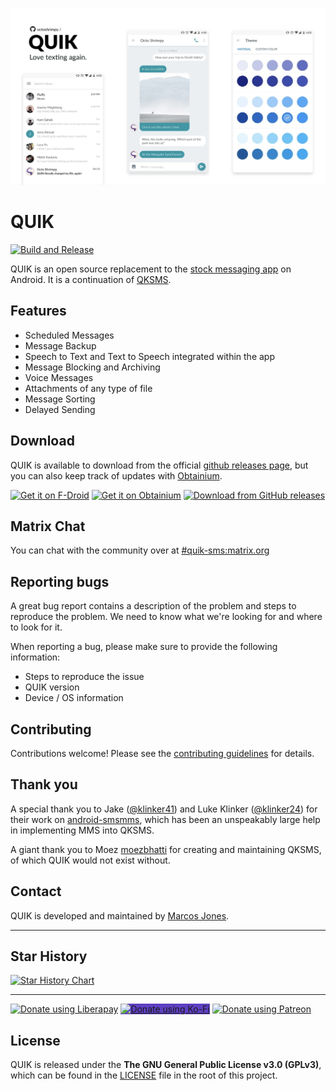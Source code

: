 ![octoshrimpy/QUIK](.github/octoshrimpy_quik.jpg)

# QUIK

[![Build and Release](https://github.com/octoshrimpy/quik/actions/workflows/build-and-release.yml/badge.svg)](https://github.com/octoshrimpy/quik/actions/workflows/build-and-release.yml)

QUIK is an open source replacement to the [stock messaging app](https://github.com/android/platform_packages_apps_mms) on Android. It is a continuation of [QKSMS](https://github.com/moezbhatti/qksms). 

## Features

- Scheduled Messages
- Message Backup
- Speech to Text and Text to Speech integrated within the app
- Message Blocking and Archiving
- Voice Messages
- Attachments of any type of file
- Message Sorting
- Delayed Sending

## Download

QUIK is available to download from the official [github releases page](https://github.com/octoshrimpy/quik/releases), but you can also keep track of updates with [Obtainium](https://github.com/ImranR98/Obtainium#-obtainium).


<a href="https://f-droid.org/repository/browse/?fdid=dev.octoshrimpy.quik"><img src="https://f-droid.org/badge/get-it-on.png" alt="Get it on F-Droid" height="100"></a>
<a href="https://apps.obtainium.imranr.dev/redirect?r=obtainium://app/{%22id%22:%22dev.octoshrimpy.quik%22,%22url%22:%22https://github.com/octoshrimpy/quik%22,%22author%22:%22octoshrimpy%22,%22name%22:%22QUIK%22,%22additionalSettings%22:%22{\%22apkFilterRegEx\%22:\%22release\%22,\%22invertAPKFilter\%22:false,\%22about\%22:\%22QUIK%20is%20an%20open%20source%20replacement%20for%20the%20stock%20messaging%20app%20on%20Android.%20It%20is%20a%20continuation%20of%20QKSMS.\%22}%22}"><img src="https://raw.githubusercontent.com/ImranR98/Obtainium/b1c8ac6f2ab08497189721a788a5763e28ff64cd/assets/graphics/badge_obtainium.png" alt="Get it on Obtainium" height="100"></a>
<a href="https://github.com/octoshrimpy/quik/releases">
<img src="https://user-images.githubusercontent.com/69304392/148696068-0cfea65d-b18f-4685-82b5-329a330b1c0d.png"
alt="Download from GitHub releases" height="100" /></a>
<!--
</a><a href="https://play.google.com/store/apps/details?id=dev.octoshrimpy.quik"><img src="https://play.google.com/intl/en_us/badges/images/generic/en_badge_web_generic.png" alt="Download on Google Play" height="100">
-->

## Matrix Chat
You can chat with the community over at [#quik-sms:matrix.org](https://matrix.to/#/#quik-sms:matrix.org)

## Reporting bugs

A great bug report contains a description of the problem and steps to reproduce the problem. We need to know what we're looking for and where to look for it.

When reporting a bug, please make sure to provide the following information:
- Steps to reproduce the issue
- QUIK version
- Device / OS information

## Contributing
Contributions welcome! Please see the [contributing guidelines](/CONTRIBUTING.md) for details.

## Thank you

A special thank you to Jake ([@klinker41](https://github.com/klinker41)) and Luke Klinker ([@klinker24](https://github.com/klinker24)) for their work on [android-smsmms](https://github.com/klinker41/android-smsmms), which has been an unspeakably large help in implementing MMS into QKSMS.

A giant thank you to Moez [moezbhatti](https://github.com/moezbhatti) for creating and maintaining QKSMS, of which QUIK would not exist without.

## Contact

QUIK is developed and maintained by [Marcos Jones](https://github.com/octoshrimpy).

---

## Star History

<a href="https://star-history.com/#octoshrimpy/quik&Date">
  <picture>
    <source media="(prefers-color-scheme: dark)" srcset="https://api.star-history.com/svg?repos=octoshrimpy/quik&type=Date&theme=dark" />
    <source media="(prefers-color-scheme: light)" srcset="https://api.star-history.com/svg?repos=octoshrimpy/quik&type=Date" />
    <img alt="Star History Chart" src="https://api.star-history.com/svg?repos=octoshrimpy/quik&type=Date" />
  </picture>
</a>

---

<a href="https://liberapay.com/octoshrimpy/donate"><img alt="Donate using Liberapay" src="https://img.shields.io/badge/Liberapay-F6C915?style=for-the-badge&logo=liberapay&logoColor=black"></a>
<a style="background-color: #5e40c2;" href="https://ko-fi.com/octoshrimpy/donate"><img alt="Donate using Ko-Fi" src="https://img.shields.io/badge/Ko--fi-F16061?style=for-the-badge&logo=ko-fi&logoColor=white"></a>
<a href="https://patreon.com/octoshrimpy"><img alt="Donate using Patreon" src="https://img.shields.io/badge/Patreon-F96854?style=for-the-badge&logo=patreon&logoColor=white"></a>

## License

QUIK is released under the **The GNU General Public License v3.0 (GPLv3)**, which can be found in the [LICENSE](LICENSE) file in the root of this project.
